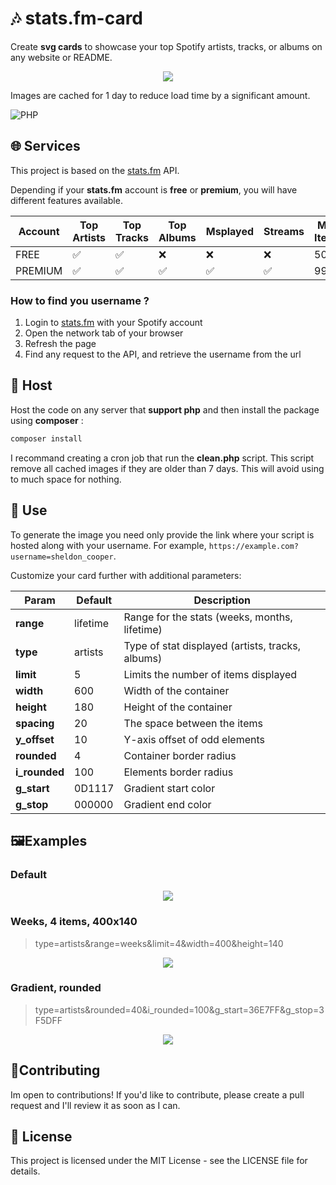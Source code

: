 # 🎶 stats.fm-card

Create **svg cards** to showcase your top Spotify artists, tracks, or albums on any website or README.


<div style="text-align:center"><img src="https://card.elwan.ch/?username=elwan.mayencourt" /></div>

Images are cached for 1 day to reduce load time by a significant amount.

![PHP](https://img.shields.io/badge/php-%23777BB4.svg?style=for-the-badge&logo=php&logoColor=white)

## 🌐 Services

This project is based on the [stats.fm](https://beta-api.stats.fm/api/v1) API. 

Depending if your **stats.fm** account is **free** or **premium**, you will have different features available.

| Account | Top Artists | Top Tracks | Top Albums | Msplayed | Streams | Max Items |
|---------|-------------|------------|------------|----------|---------|-----------|
| FREE    | ✅           | ✅          | ❌          | ❌        | ❌       | 50        |
| PREMIUM | ✅           | ✅          | ✅          | ✅        | ✅       | 99+       |


### How to find you username ? 
1. Login to [stats.fm](https://stats.fm/) with your Spotify account
2. Open the network tab of your browser
3. Refresh the page
4. Find any request to the API, and retrieve the username from the url






## 🏡 Host 

Host the code on any server that **support php** and then install the package using **composer** : 
```sh
composer install
```

I recommand creating a cron job that run the **clean.php** script. This script remove all cached images if they are older than 7 days. This will avoid using to much space for nothing.

## 🚀 Use

To generate the image you need only provide the link where your script is hosted along with your username. For example, `https://example.com?username=sheldon_cooper`.

Customize your card further with additional parameters:

| Param     | Default  | Description                                      |
|-----------|----------|--------------------------------------------------|
| **range**     | lifetime | Range for the stats (weeks, months, lifetime)    |
| **type**      | artists  | Type of stat displayed (artists, tracks, albums) |
| **limit**     | 5        | Limits the number of items displayed             |
| **width**     | 600      | Width of the container                           |
| **height**    | 180      | Height of the container                          |
| **spacing**   | 20       | The space between the items                      |
| **y_offset**  | 10       | Y-axis offset of odd elements                    |
| **rounded**   | 4        | Container border radius                          |
| **i_rounded** | 100      | Elements border radius                           |
| **g_start**   | 0D1117   | Gradient start color                             |
| **g_stop**    | 000000   | Gradient end color                               |


## 🖼️Examples

### Default

<div style="text-align:center"><img src="https://card.elwan.ch/?username=elwan.mayencourt" /></div>

### Weeks, 4 items,  400x140 
> type=artists&range=weeks&limit=4&width=400&height=140

<div style="text-align:center"><img src="https://card.elwan.ch/?username=elwan.mayencourt&type=artists&range=weeks&limit=4&width=400&height=140" /></div>

### Gradient, rounded 
> type=artists&rounded=40&i_rounded=100&g_start=36E7FF&g_stop=3F5DFF

<div style="text-align:center"><img src="https://card.elwan.ch/?username=elwan.mayencourt&type=artists&rounded=40&i_rounded=100&g_start=36E7FF&g_stop=3F5DFF" /></div>

## 🤝Contributing

Im open to contributions! If you'd like to contribute, please create a pull request and I'll review it as soon as I can.

## 📝 License

This project is licensed under the MIT License - see the LICENSE file for details.